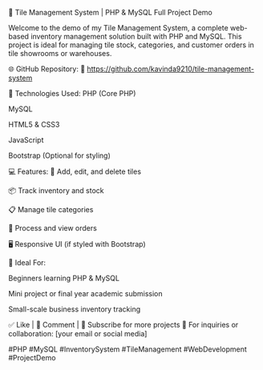 🔧 Tile Management System | PHP & MySQL Full Project Demo

Welcome to the demo of my Tile Management System, a complete web-based inventory management solution built with PHP and MySQL. This project is ideal for managing tile stock, categories, and customer orders in tile showrooms or warehouses.

🌐 GitHub Repository:
🔗 https://github.com/kavinda9210/tile-management-system

📌 Technologies Used:
PHP (Core PHP)

MySQL

HTML5 & CSS3

JavaScript

Bootstrap (Optional for styling)

💻 Features:
🧱 Add, edit, and delete tiles

📦 Track inventory and stock

📋 Manage tile categories

🛒 Process and view orders

🖥️ Responsive UI (if styled with Bootstrap)

🎯 Ideal For:

Beginners learning PHP & MySQL

Mini project or final year academic submission

Small-scale business inventory tracking

✅ Like | 💬 Comment | 🔔 Subscribe for more projects
📧 For inquiries or collaboration: [your email or social media]

#PHP #MySQL #InventorySystem #TileManagement #WebDevelopment #ProjectDemo
